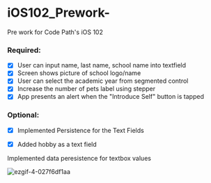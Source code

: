 # iOS102_Prework-
Pre work for Code Path's iOS 102
### Required:
- [x] User can input name, last name, school name into textfield
- [x] Screen shows picture of school logo/name
- [x] User can select the academic year from segmented control
- [x] Increase the number of pets label using stepper
- [x] App presents an alert when the "Introduce Self" button is tapped

### Optional:
- [x] Implemented Persistence for the Text Fields
- [x] Added hobby as a text field


Implemented data peresistence for textbox values

![ezgif-4-027f6df1aa](https://github.com/sosropartono/iOS102_Prework-/assets/66928465/231631d6-3c6e-4b3e-9fb3-eeba0a8c2891)
